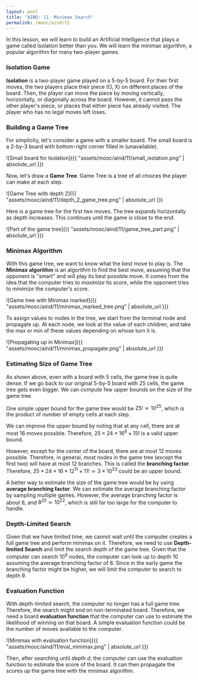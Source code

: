 ```yaml
---
layout: post
title: "AIND: 11. Minimax Search"
permalink: /mooc/aind/11
---
```


In this lesson, we will learn to build an Artificial Intelligence that plays a game called Isolation better than you. We will learn the minimax algorithm, a popular algorithm for many two-player games.

### Isolation Game

**Isolation** is a two-player game played on a 5-by-5 board. For their first moves, the two players place their piece (O, X) on different places of the board. Then, the player can move the piece by moving vertically, horizontally, or diagonally across the board. However, it cannot pass the other player's piece, or places that either piece has already visited. The player who has no legal moves left loses.

### Building a Game Tree

For simplicity, let's consider a game with a smaller board. The small board is a 2-by-3 board with bottom-right corner filled in (unavailable).

![Small board for Isolation]({{ "assets/mooc/aind/11/small_isolation.png" | absolute_url }})

Now, let's draw a **Game Tree**. Game Tree is a tree of all choices the player can make at each step.

![Game Tree with depth 2]({{ "assets/mooc/aind/11/depth_2_game_tree.png" | absolute_url }})

Here is a game tree for the first two moves. The tree expands horizontally as depth increases. This continues until the game is close to the end.

![Part of the game tree]({{ "assets/mooc/aind/11/game_tree_part.png" | absolute_url }})

### Minimax Algorithm

With this game tree, we want to know what the best move to play is. The **Minimax algorithm** is an algorithm to find the best move, assuming that the opponent is "smart" and will play its best possible move. It comes from the idea that the computer tries to *maximize* its score, while the opponent tries to *minimize* the computer's score.

![Game tree with Minimax marked]({{ "assets/mooc/aind/11/minimax_marked_tree.png" | absolute_url }})

To assign values to nodes in the tree, we start from the terminal node and propagate up. At each node, we look at the value of each children, and take the max or min of these values depending on whose turn it is.

![Propagating up in Minimax]({{ "assets/mooc/aind/11/minimax_propagate.png" | absolute_url }})

### Estimating Size of Game Tree

As shown above, even with a board with 5 cells, the game tree is quite dense. If we go back to our original 5-by-5 board with 25 cells, the game tree gets even bigger. We can compute few upper bounds on the size of the game tree.

One simple upper bound for the game tree would be $25! \simeq 10^{25}$, which is the product of number of empty cells at each step.

We can improve the upper bound by noting that at any cell, there are at most 16 moves possible. Therefore, $25 \times 24 \times 16^8 \times 15!$ is a valid upper bound.

However, except for the center of the board, there are at most 12 moves possible. Therefore, in general, most nodes in the game tree (except the first two) will have at most 12 branches. This is called the **branching factor**. Therefore, $25 \times 24 \times 16 \times 12^{11} \times 11! \simeq 3 \times 10^{23}$ could be an upper bound.

A better way to estimate the size of the game tree would be by using **average branching factor**. We can estimate the average branching factor by sampling multiple games. However, the average branching factor is about 8, and $8^{25} \simeq 10^{22}$, which is still far too large for the computer to handle.

### Depth-Limited Search

Given that we have limited time, we cannot wait until the computer creates a full game tree and perform minimax on it. Therefore, we need to use **Depth-limited Search** and limit the search depth of the game tree. Given that the computer can search $10^9$ nodes, the computer can look up to depth $10$ assuming the average branching factor of 8. Since in the early game the branching factor might be higher, we will limit the computer to search to depth 9.

### Evaluation Function

With depth-limited search, the computer no longer has a full game tree. Therefore, the search might end on non-terminated board. Therefore, we need a board **evaluation function** that the computer can use to estimate the likelihood of winning on that board. A simple evaluation function could be the number of moves available to the computer.

![Minimax with evaluation function]({{ "assets/mooc/aind/11/eval_minimax.png" | absolute_url }})

Then, after searching until depth $d$, the computer can use the evaluation function to estimate the score of the board. It can then propagate the scores up the game tree with the minimax algorithm.

